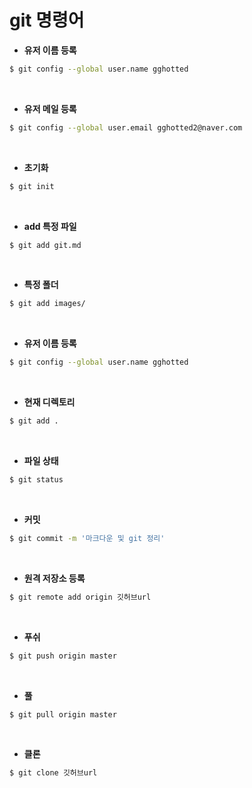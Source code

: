 #  git 명령어

* **유저 이름 등록**

```bash
$ git config --global user.name gghotted
```
<br/>



* **유저 메일 등록**

```bash
$ git config --global user.email gghotted2@naver.com
```
<br/>



* **초기화**

```bash
$ git init
```
<br/>



* **add 특정 파일**

```bash
$ git add git.md
```
<br/>



* **특정 폴더**

```bash
$ git add images/
```
<br/>



* **유저 이름 등록**

```bash
$ git config --global user.name gghotted
```
<br/>



* **현재 디렉토리**

```bash
$ git add .
```
<br/>



* **파일 상태**

```bash
$ git status
```
<br/>



* **커밋**

```bash
$ git commit -m '마크다운 및 git 정리'
```
<br/>



* **원격 저장소 등록**

```bash
$ git remote add origin 깃허브url
```
<br/>



* **푸쉬**

```bash
$ git push origin master
```
<br/>



* **풀**

```bash
$ git pull origin master
```
<br/>



* **클론**

```bash
$ git clone 깃허브url
```
<br/>


